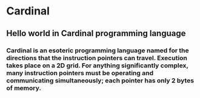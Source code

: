 # Cardinal
## Hello world in Cardinal programming language

### Cardinal is an esoteric programming language named for the directions that the instruction pointers can travel. Execution takes place on a 2D grid. For anything significantly complex, many instruction pointers must be operating and communicating simultaneously; each pointer has only 2 bytes of memory.